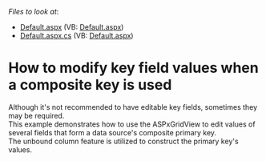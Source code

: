 <!-- default file list -->
*Files to look at*:

* [Default.aspx](./CS/WebSite/Default.aspx) (VB: [Default.aspx](./VB/WebSite/Default.aspx))
* [Default.aspx.cs](./CS/WebSite/Default.aspx.cs) (VB: [Default.aspx](./VB/WebSite/Default.aspx))
<!-- default file list end -->
# How to modify key field values when a composite key is used


<p>Although it's not recommended to have editable key fields, sometimes they may be required.<br />
This example demonstrates how to use the ASPxGridView to edit values of several fields that form a data source's composite primary key.<br />
The unbound column feature is utilized to construct the primary key's values.</p>

<br/>


